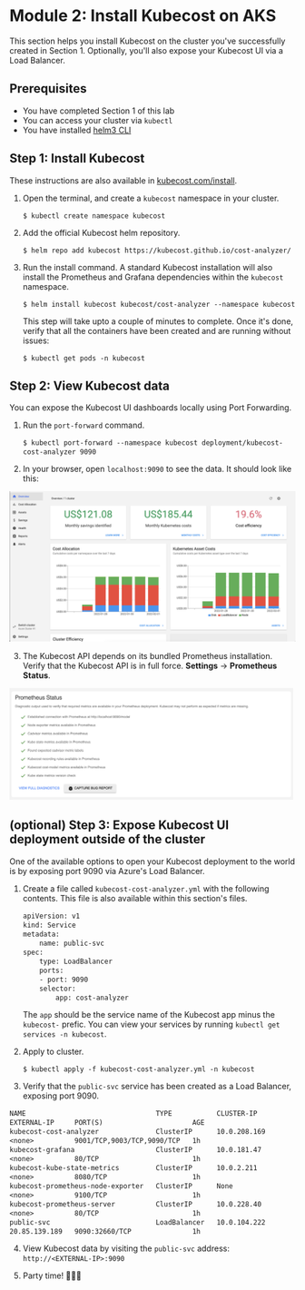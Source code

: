 # Module 2: Install Kubecost on AKS

This section helps you install Kubecost on the cluster you've successfully created in Section 1. Optionally, you'll also expose your Kubecost UI via a Load Balancer.

## Prerequisites

- You have completed Section 1 of this lab
- You can access your cluster via `kubectl`
- You have installed [helm3 CLI](https://helm.sh/docs/intro/install/)

## Step 1: Install Kubecost

These instructions are also available in [kubecost.com/install](https://kubecost.com/install).

1. Open the terminal, and create a `kubecost` namespace in your cluster.

    ```
    $ kubectl create namespace kubecost 
    ```

2. Add the official Kubecost helm repository.

    ```
    $ helm repo add kubecost https://kubecost.github.io/cost-analyzer/ 
    ```

3. Run the install command. A standard Kubecost installation will also install the Prometheus and Grafana dependencies within the `kubecost` namespace.

    ```
    $ helm install kubecost kubecost/cost-analyzer --namespace kubecost
    ```

    This step will take upto a couple of minutes to complete. Once it's done, verify that all the containers have been created and are running without issues:

    ```
    $ kubectl get pods -n kubecost
    ```

## Step 2: View Kubecost data

You can expose the Kubecost UI dashboards locally using Port Forwarding.

1. Run the `port-forward` command.

    ```
    $ kubectl port-forward --namespace kubecost deployment/kubecost-cost-analyzer 9090
    ```

2. In your browser, open `localhost:9090` to see the data. It should look like this:

<img src="step2_1.png" alt="Kubecost UI screenshot" width="800px"/>

3. The Kubecost API depends on its bundled Prometheus installation. Verify that the Kubecost API is in full force. **Settings** -> **Prometheus Status**.

<img src="step2_2.png" alt="Prometheus status screenshot" width="500px"/>

## (optional) Step 3: Expose Kubecost UI deployment outside of the cluster

One of the available options to open your Kubecost deployment to the world is by exposing port 9090 via Azure's Load Balancer.

1. Create a file called `kubecost-cost-analyzer.yml` with the following contents. This file is also available within this section's files.

    ```
    apiVersion: v1
    kind: Service
    metadata:
        name: public-svc
    spec:
        type: LoadBalancer
        ports:
        - port: 9090
        selector:
            app: cost-analyzer
    ```
    The `app` should be the service name of the Kubecost app minus the `kubecost-` prefic. You can view your services by running `kubectl get services -n kubecost`.

2. Apply to cluster.

    ```
    $ kubectl apply -f kubecost-cost-analyzer.yml -n kubecost
    ```

3. Verify that the `public-svc` service has been created as a Load Balancer, exposing port 9090.

```
NAME                                TYPE           CLUSTER-IP     EXTERNAL-IP     PORT(S)                      AGE
kubecost-cost-analyzer              ClusterIP      10.0.208.169   <none>          9001/TCP,9003/TCP,9090/TCP   1h
kubecost-grafana                    ClusterIP      10.0.181.47    <none>          80/TCP                       1h
kubecost-kube-state-metrics         ClusterIP      10.0.2.211     <none>          8080/TCP                     1h
kubecost-prometheus-node-exporter   ClusterIP      None           <none>          9100/TCP                     1h
kubecost-prometheus-server          ClusterIP      10.0.228.40    <none>          80/TCP                       1h
public-svc                          LoadBalancer   10.0.104.222   20.85.139.189   9090:32660/TCP               1h
```

4. View Kubecost data by visiting the `public-svc` address: `http://<EXTERNAL-IP>:9090`

5.  Party time! 💃💃💃
